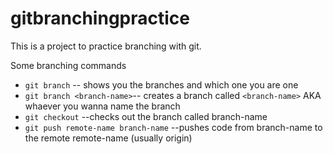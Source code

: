 # gitbranchingpractice

This is a project to practice branching with git.

Some branching commands

- `git branch` -- shows you the branches and which one you are one
- `git branch <branch-name>`-- creates a branch called `<branch-name>` AKA whaever you wanna name the branch
- `git checkout` --checks out the branch called branch-name
- `git push remote-name branch-name`  --pushes code from branch-name to the remote remote-name (usually origin)
